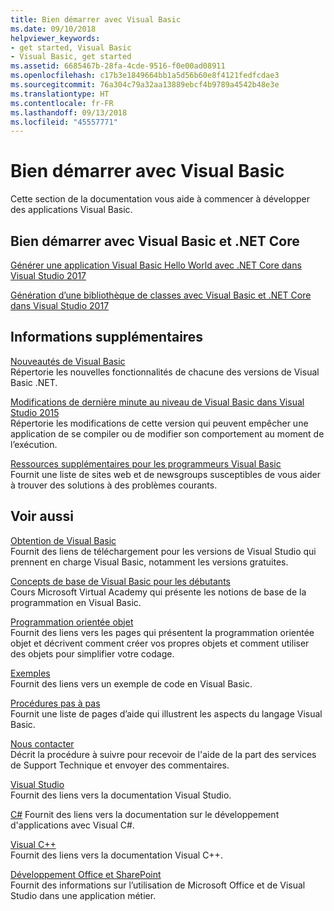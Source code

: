 ```yaml
---
title: Bien démarrer avec Visual Basic
ms.date: 09/10/2018
helpviewer_keywords:
- get started, Visual Basic
- Visual Basic, get started
ms.assetid: 6685467b-28fa-4cde-9516-f0e00ad08911
ms.openlocfilehash: c17b3e1849664bb1a5d56b60e8f4121fedfcdae3
ms.sourcegitcommit: 76a304c79a32aa13889ebcf4b9789a4542b48e3e
ms.translationtype: HT
ms.contentlocale: fr-FR
ms.lasthandoff: 09/13/2018
ms.locfileid: "45557771"
---
```

# <a name="get-started-with-visual-basic"></a>Bien démarrer avec Visual Basic
Cette section de la documentation vous aide à commencer à développer des applications Visual Basic.  
  
## <a name="get-started-with-visual-basic-and-net-core"></a>Bien démarrer avec Visual Basic et .NET Core

[Générer une application Visual Basic Hello World avec .NET Core dans Visual Studio 2017](../../core/tutorials/vb-with-visual-studio.md)

[Génération d’une bibliothèque de classes avec Visual Basic et .NET Core dans Visual Studio 2017](../../core/tutorials/vb-library-with-visual-studio.md)  

## <a name="additional-information"></a>Informations supplémentaires

[Nouveautés de Visual Basic](whats-new.md)   
Répertorie les nouvelles fonctionnalités de chacune des versions de Visual Basic .NET.

[Modifications de dernière minute au niveau de Visual Basic dans Visual Studio 2015](breaking-changes-in-visual-studio.md)  
Répertorie les modifications de cette version qui peuvent empêcher une application de se compiler ou de modifier son comportement au moment de l’exécution.  
  
[Ressources supplémentaires pour les programmeurs Visual Basic](additional-resources.md)  
Fournit une liste de sites web et de newsgroups susceptibles de vous aider à trouver des solutions à des problèmes courants.  

## <a name="see-also"></a>Voir aussi
 [Obtention de Visual Basic](https://aka.ms/vsdownload?utm_source=mscom&utm_campaign=msdocs)  
 Fournit des liens de téléchargement pour les versions de Visual Studio qui prennent en charge Visual Basic, notamment les versions gratuites.  

 [Concepts de base de Visual Basic pour les débutants](https://mva.microsoft.com/en-US/training-courses/visual-basic-fundamentals-for-absolute-beginners-16507)  
 Cours Microsoft Virtual Academy qui présente les notions de base de la programmation en Visual Basic.

 [Programmation orientée objet](../programming-guide/concepts/object-oriented-programming.md)  
 Fournit des liens vers les pages qui présentent la programmation orientée objet et décrivent comment créer vos propres objets et comment utiliser des objets pour simplifier votre codage.  
  
 [Exemples](../../visual-basic/sample-applications.md)  
 Fournit des liens vers un exemple de code en Visual Basic.  
  
 [Procédures pas à pas](../../visual-basic/walkthroughs.md)  
 Fournit une liste de pages d’aide qui illustrent les aspects du langage Visual Basic.  
  
 [Nous contacter](/visualstudio/ide/talk-to-us)  
 Décrit la procédure à suivre pour recevoir de l'aide de la part des services de Support Technique et envoyer des commentaires.  
  
 [Visual Studio](/visualstudio/)  
 Fournit des liens vers la documentation Visual Studio.  
  
 [C#](../../csharp/index.md) Fournit des liens vers la documentation sur le développement d'applications avec Visual C#.  
  
 [Visual C++](/cpp/)  
 Fournit des liens vers la documentation Visual C++.  
  
 [Développement Office et SharePoint](/visualstudio/vsto/office-and-sharepoint-development-in-visual-studio)  
 Fournit des informations sur l’utilisation de Microsoft Office et de Visual Studio dans une application métier.
